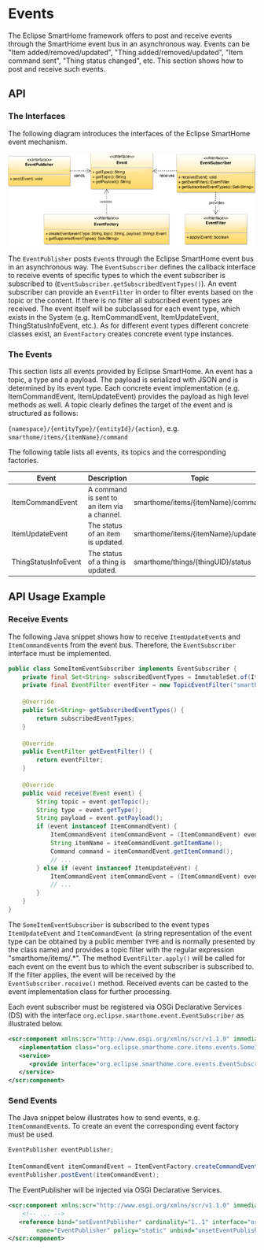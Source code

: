 # Events

The Eclipse SmartHome framework offers to post and receive events through the SmartHome event bus in an asynchronous way. Events can be "Item added/removed/updated", "Thing added/removed/updated", "Item command sent", "Thing status changed", etc. This section shows how to post and receive such events.

## API

### The Interfaces
The following diagram introduces the interfaces of the Eclipse SmartHome event mechanism.

![Event Interfaces](diagrams/event_interfaces.png)

The `EventPublisher` posts `Event`s through the Eclipse SmartHome event bus in an asynchronous way. The `EventSubscriber` defines the callback interface to receive  events of specific types to which the event subscriber is subscribed to (`EventSubscriber.getSubscribedEventTypes()`). An event subscriber can provide an `EventFilter` in order to filter events based on the topic or the content. If there is no filter all subscribed event types are received. The event itself will be subclassed for each event type, which exists in the System (e.g. ItemCommandEvent, ItemUpdateEvent, ThingStatusInfoEvent, etc.). As for different event types different concrete classes exist, an `EventFactory` creates concrete event type instances. 

### The Events
This section lists all events provided by Eclipse SmartHome. An event has a topic, a type and a payload. The payload is serialized with JSON and is determined by its event type. Each concrete event implementation (e.g. ItemCommandEvent, ItemUpdateEvent) provides the payload as high level methods as well. A topic clearly defines the target of the event and is structured as follows:

`{namespace}/{entityType}/{entityId}/{action}`, e.g. `smarthome/items/{itemName}/command`

The following table lists all events, its topics and the corresponding factories.

| Event         		|Description 								 |Topic 		       				 |Factory 			|
|-----------------------|--------------------------------------------|-----------------------------------|------------------|
| ItemCommandEvent 		|A command is sent to an item via a channel. |smarthome/items/{itemName}/command |ItemEventFactory 	|
| ItemUpdateEvent 		|The status of an item is updated. 		 	 |smarthome/items/{itemName}/update  |ItemEventFactory 	|
| ThingStatusInfoEvent	|The status of a thing is updated.			 |smarthome/things/{thingUID}/status |ThingEventFactory |


## API Usage Example

### Receive Events

The following Java snippet shows how to receive `ItemUpdateEvent`s and `ItemCommandEvent`s from the event bus. Therefore, the `EventSubscriber` interface must be implemented.

```java
public class SomeItemEventSubscriber implements EventSubscriber {
    private final Set<String> subscribedEventTypes = ImmutableSet.of(ItemUpdateEvent.TYPE, ItemCommandEvent.TYPE);
    private final EventFilter eventFiter = new TopicEventFilter("smarthome/items/.*");
    
    @Override
    public Set<String> getSubscribedEventTypes() {
        return subscribedEventTypes;
    }

    @Override
	public EventFilter getEventFilter() {
		return eventFilter;
	}

    @Override
	public void receive(Event event) {
		String topic = event.getTopic();
		String type = event.getType();
		String payload = event.getPayload();
		if (event instanceof ItemCommandEvent) {
			ItemCommandEvent itemCommandEvent = (ItemCommandEvent) event;
			String itemName = itemCommandEvent.getItemName();
			Command command = itemCommandEvent.getItemCommand();
			// ...
        } else if (event instanceof ItemUpdateEvent) {
			ItemCommandEvent itemCommandEvent = (ItemCommandEvent) event;
			// ...
        }
	}
}
```
The `SomeItemEventSubscriber` is subscribed to the event types `ItemUpdateEvent` and `ItemCommandEvent` (a string representation of the event type can be obtained by a public member `TYPE` and is normally presented by the class name) and provides a topic filter with the regular expression "smarthome/items/.*". The method `EventFilter.apply()` will be called for each event on the event bus to which the event subscriber is subscribed to. If the filter applies, the event will be received by the `EventSubscriber.receive()` method. Received events can be casted to the event implementation class for further processing. 

Each event subscriber must be registered via OSGi Declarative Services (DS) with the interface `org.eclipse.smarthome.event.EventSubscriber` as illustrated below.

```xml
<scr:component xmlns:scr="http://www.osgi.org/xmlns/scr/v1.1.0" immediate="true" name="SomeItemEventSubscriber">
   <implementation class="org.eclipse.smarthome.core.items.events.SomeItemEventSubscriber"/>
   <service>
      <provide interface="org.eclipse.smarthome.core.events.EventSubscriber"/>
   </service>
</scr:component>
```  

### Send Events

The Java snippet below illustrates how to send events, e.g. `ItemCommandEvent`s. To create an event the corresponding event factory must be used.
```java 
EventPublisher eventPublisher; 

ItemCommandEvent itemCommandEvent = ItemEventFactory.createCommandEvent("TheItemName", OnOffType.ON);
eventPublisher.postEvent(itemCommandEvent);
```

The EventPublisher will be injected via OSGi Declarative Services.

```xml
<scr:component xmlns:scr="http://www.osgi.org/xmlns/scr/v1.1.0" immediate="true" name="SomeComponentWantsToPublish">
	<!-- ... -->
   <reference bind="setEventPublisher" cardinality="1..1" interface="org.eclipse.smarthome.core.events.EventPublisher" 
   		name="EventPublisher" policy="static" unbind="unsetEventPublisher"/>
</scr:component>
```